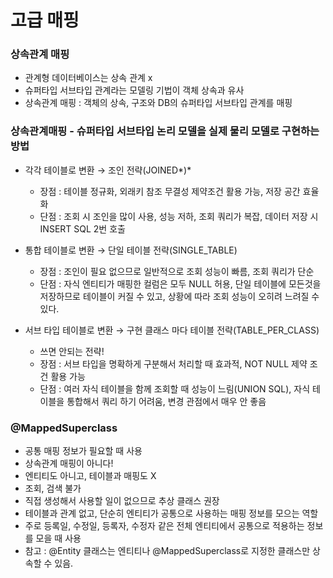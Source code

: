 # 고급 매핑

### 상속관계 매핑

- 관계형 데이터베이스는 상속 관계 x
- 슈퍼타입 서브타입 관계라는 모델링 기법이 객체 상속과 유사
- 상속관계 매핑 : 객체의 상속, 구조와 DB의 슈퍼타입 서브타입 관계를 매핑

### 상속관계매핑 - 슈퍼타입 서브타입 논리 모델을 실제 물리 모델로 구현하는 방법

- 각각 테이블로 변환 → 조인 전략(JOINED*)*
    - 장점 : 테이블 정규화, 외래키 참조 무결성 제약조건 활용 가능, 저장 공간 효율화
    - 단점 : 조회 시 조인을 많이 사용, 성능 저하, 조회 쿼리가 복잡, 데이터 저장 시 INSERT SQL 2번 호출
    
- 통합 테이블로 변환 → 단일 테이블 전략(SINGLE_TABLE)
    - 장점 : 조인이 필요 없으므로 일반적으로 조회 성능이 빠름, 조회 쿼리가 단순
    - 단점 : 자식 엔티티가 매핑한 컬럼은 모두 NULL 허용, 단일 테이블에 모든것을 저장하므로 테이블이 커질 수 있고, 상황에 따라 조회 성능이 오히려 느려질 수 있다.
    
- 서브 타입 테이블로 변환 → 구현 클래스 마다 테이블 전략(TABLE_PER_CLASS)
    - 쓰면 안되는 전략!
    - 장점 : 서브 타입을 명확하게 구분해서 처리할 때 효과적, NOT NULL 제약 조건 활용 가능
    - 단점 :  여러 자식 테이블을 함께 조회할 때 성능이 느림(UNION SQL), 자식 테이블을 통합해서 쿼리 하기 어려움, 변경 관점에서 매우 안 좋음

### @MappedSuperclass

- 공통 매핑 정보가 필요할 때 사용
- 상속관계 매핑이 아니다!
- 엔티티도 아니고, 테이블과 매핑도 X
- 조회, 검색 불가
- 직접 생성해서 사용할 일이 없으므로 추상 클래스 권장
- 테이블과 관계 없고, 단순히 엔티티가 공통으로 사용하는 매핑 정보를 모으는 역할
- 주로 등록일, 수정일, 등록자, 수정자 같은 전체 엔티티에서 공통으로 적용하는 정보를 모을 때 사용
- 참고 : @Entity 클래스는 엔티티나  @MappedSuperclass로 지정한 클래스만 상속할 수 있음.